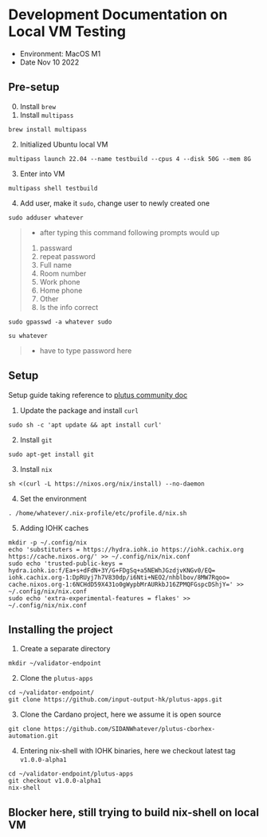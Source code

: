 # Development Documentation on Local VM Testing

- Environment: MacOS M1
- Date Nov 10 2022

## Pre-setup

0. Install `brew`
1. Install `multipass`

```
brew install multipass
```

2. Initialized Ubuntu local VM

```
multipass launch 22.04 --name testbuild --cpus 4 --disk 50G --mem 8G
```

3. Enter into VM

```
multipass shell testbuild
```

4. Add user, make it `sudo`, change user to newly created one

```
sudo adduser whatever
```

> - after typing this command following prompts would up
>
> 1. passward
> 2. repeat password
> 3. Full name
> 4. Room number
> 5. Work phone
> 6. Home phone
> 7. Other
> 8. Is the info correct

```
sudo gpasswd -a whatever sudo
```

```
su whatever
```

> - have to type password here

## Setup

Setup guide taking reference to [plutus community doc](https://plutus-community.readthedocs.io/en/latest/#Environment/Build/Ubuntufresh/)

1. Update the package and install `curl`

```
sudo sh -c 'apt update && apt install curl'
```

2. Install `git`

```
sudo apt-get install git
```

3. Install `nix`

```
sh <(curl -L https://nixos.org/nix/install) --no-daemon
```

4. Set the environment

```
. /home/whatever/.nix-profile/etc/profile.d/nix.sh
```

5. Adding IOHK caches

```
mkdir -p ~/.config/nix
echo 'substituters = https://hydra.iohk.io https://iohk.cachix.org https://cache.nixos.org/' >> ~/.config/nix/nix.conf
sudo echo 'trusted-public-keys = hydra.iohk.io:f/Ea+s+dFdN+3Y/G+FDgSq+a5NEWhJGzdjvKNGv0/EQ= iohk.cachix.org-1:DpRUyj7h7V830dp/i6Nti+NEO2/nhblbov/8MW7Rqoo= cache.nixos.org-1:6NCHdD59X431o0gWypbMrAURkbJ16ZPMQFGspcDShjY=' >> ~/.config/nix/nix.conf
sudo echo 'extra-experimental-features = flakes' >> ~/.config/nix/nix.conf
```

## Installing the project

1. Create a separate directory

```
mkdir ~/validator-endpoint
```

2. Clone the `plutus-apps`

```
cd ~/validator-endpoint/
git clone https://github.com/input-output-hk/plutus-apps.git
```

3. Clone the Cardano project, here we assume it is open source

```
git clone https://github.com/SIDANWhatever/plutus-cborhex-automation.git
```

4. Entering nix-shell with IOHK binaries, here we checkout latest tag `v1.0.0-alpha1`

```
cd ~/validator-endpoint/plutus-apps
git checkout v1.0.0-alpha1
nix-shell
```

## Blocker here, still trying to build nix-shell on local VM
